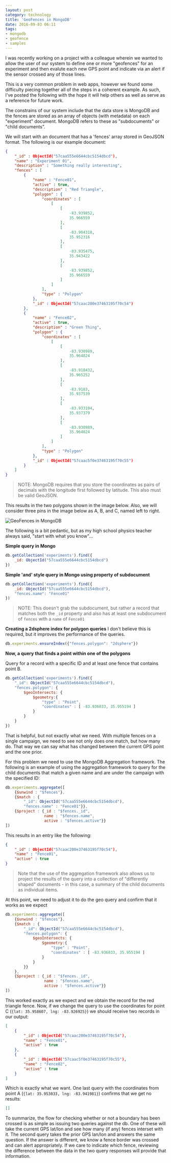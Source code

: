 ```yaml
---
layout: post
category: technology
title: 'GeoFences in MongoDB'
date: 2016-09-03 06:11
tags:
- mongodb
- geofence
- samples
---
```


I was recently working on a project with a colleague wherein we wanted to allow 
the user of our system to define one or more "geofences" for an experiment and 
then evalute each new GPS point and indicate via an alert if the sensor crossed 
any of those lines. 

This is a very common problem in web apps, however we found some difficulty 
piecing together all of the steps in a coherent example. As such, I've posted 
the following with the hope it will help others as well as serve as a reference 
for future work.

The constrains of our system include that the data store is MongoDB and the 
fences are stored as an array of objects (with metadata) on each "experiment" 
document. MongoDB refers to these as "subdocuments" or "child documents".

We will start with an document that has a 'fences' array stored in GeoJSON 
format. The following is our example document:

```json
{
    "_id" : ObjectId("57caa555e6644cbc5154dbcd"),
    "name" : "Experiment 01",
    "description" : "Something really interesting",
    "fences" : [ 
        {
            "name" : "Fence01",
            "active" : true,
            "description" : "Red Triangle",
            "polygon" : {
                "coordinates" : [ 
                    [ 
                        [ 
                            -83.939852, 
                            35.966559
                        ], 
                        [ 
                            -83.904318, 
                            35.952316
                        ], 
                        [ 
                            -83.935475, 
                            35.943422
                        ], 
                        [ 
                            -83.939852, 
                            35.966559
                        ]
                    ]
                ],
                "type" : "Polygon"
            },
            "_id" : ObjectId("57caac200e37463195f70c54")
        }, 
        {
            "name" : "Fence02",
            "active" : true,
            "description" : "Green Thing",
            "polygon" : {
                "coordinates" : [ 
                    [ 
                        [ 
                            -83.930989, 
                            35.964824
                        ], 
                        [ 
                            -83.918432, 
                            35.965252
                        ], 
                        [ 
                            -83.9183, 
                            35.937539
                        ], 
                        [ 
                            -83.933104, 
                            35.937379
                        ], 
                        [ 
                            -83.930989, 
                            35.964824
                        ]
                    ]
                ],
                "type" : "Polygon"
            },
            "_id" : ObjectId("57caac5f0e37463195f70c55")
        }
    ]
}
```
> NOTE: MongoDB requires that you store the coordinates as pairs of decimals 
with the longitude first followed by latitude. This also must be valid GeoJSON.

This results in the two polygons shown in the image below. Also, we will 
consider three pins in the image below as A, B, and C, named left to right.

<img alt='GeoFences in MongoDB' src='/images/geofence.png' class='blogimage img-responsive'>

The following is a bit pedantic, but as my high school physics teacher always 
said, "start with what you know"...

__Simple query in Mongo__

```javascript
db.getCollection('experiments').find({
    _id: ObjectId("57caa555e6644cbc5154dbcd")
})
```

__Simple 'and' style query in Mongo using property of subdocument__

```javascript
db.getCollection('experiments').find({
    _id: ObjectId("57caa555e6644cbc5154dbcd"), 
    "fences.name": "Fence01"
})
```

> NOTE: This doesn't grab the subdocument, but rather a record that matches both 
the `_id` property and also has at least one subdocument of `fences` with a 
`name` of `Fence01`

__Creating a 2dsphere index for polygon queries__
I don't believe this is required, but it improves the performance of the 
queries.

```javascript
db.experiments.ensureIndex({"fences.polygon": "2dsphere"})
```

__Now, a query that finds a point within one of the polygons__

Query for a record with a specific ID and at least one fence that contains 
point B.

```javascript
db.getCollection('experiments').find({
    "_id": ObjectId("57caa555e6644cbc5154dbcd"),
    "fences.polygon": {
        $geoIntersects: {
            $geometry:{ 
                "type" : "Point",
                "coordinates" : [ -83.936033, 35.955194 ]
            }
        }
    }
})
```

That is helpful, but not exactly what we need. With multiple fences on a 
single campaign, we need to see not only does one match, but how many do.
That way we can say what has changed between the current GPS point and the
one prior.

For this problem we need to use the MongoDB Aggregation framework. The following 
is an example of using the aggregation framework to query for the child 
documents that match a given name and are under the campaign with the specified 
ID:

```javascript
db.experiments.aggregate([
    {$unwind : "$fences"},
    {$match : {
        "_id": ObjectId("57caa555e6644cbc5154dbcd"), 
        "fences.name" : "Fence01"}},
    {$project : {_id : "$fences._id", 
                 name : "$fences.name", 
                 active : "$fences.active"}}
])
```

This results in an entry like the following:

```json
{
    "_id" : ObjectId("57caac200e37463195f70c54"),
    "name" : "Fence01",
    "active" : true
}
```
> Note that the use of the aggregation framework also allows us to project the 
results of the query into a collection of "differently shaped" documents - in 
this case, a summary of the child documents as individual items.

At this point, we need to adjust it to do the geo query and confirm that it 
works as we expect

```javascript
db.experiments.aggregate([
    {$unwind : "$fences"},
    {$match : {
        "_id": ObjectId("57caa555e6644cbc5154dbcd"), 
        "fences.polygon": {
            $geoIntersects: {
                $geometry:{ 
                    "type" : "Point",
                    "coordinates" : [ -83.936033, 35.955194 ]
                }
            }
        }}
    },
    {$project : {_id : "$fences._id", 
                 name : "$fences.name", 
                 active : "$fences.active"}}
])
```

This worked exactly as we expect and we obtain the record for the red triangle
fence. Now, if we change the query to use the coordinates for point C 
(`{lat: 35.958607, lng: -83.926925}`) we should receive two records in our 
output:

```json
[
    {
        "_id" : ObjectId("57caac200e37463195f70c54"),
        "name" : "Fence01",
        "active" : true
    },
    {
        "_id" : ObjectId("57caac5f0e37463195f70c55"),
        "name" : "Fence02",
        "active" : true
    }
]
```
Which is exactly what we want. One last query with the coordinates from point 
A (`{lat: 35.953033, lng: -83.941981}`) confirms that we get no results:

```json
[]
```

To summarize, the flow for checking whether or not a boundary has been 
crossed is as simple as issuing two queries against the db. One of these will 
take the current GPS lat/lon and see how many (if any) fences interset with it.
The second query takes the prior GPS lan/lon and answers the same question. If 
the answer is different, we know a fence border was crossed and can alert 
appropriately. If we care to indicate which fence, reviewing the difference 
between the data in the two query responses will provide that information.

